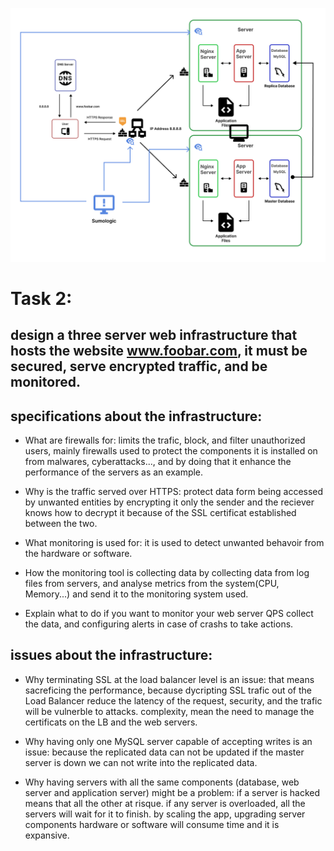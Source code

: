 ![Task 2](https://github.com/bouhvli/alx-system_engineering-devops/blob/345f20dc72d90bee375aceb4f9357a76156a38f1/0x09-web_infrastructure_design/task2.png)
# Task 2:
design a three server web infrastructure that hosts the website www.foobar.com, it must be secured, serve encrypted traffic, and be monitored.
---
## specifications about the infrastructure:
- What are firewalls for:
    limits the trafic, block, and filter unauthorized users, mainly firewalls used to protect the components it is installed on from
    malwares, cyberattacks..., and by doing that it enhance the performance of the servers as an example.

- Why is the traffic served over HTTPS:
    protect data form being accessed by unwanted entities by encrypting it only the sender and the reciever knows how to decrypt it because of the SSL certificat
    established between the two.

- What monitoring is used for:
    it is used to detect unwanted behavoir from the hardware or software.

- How the monitoring tool is collecting data
    by collecting data from log files from servers, and analyse metrics from the system(CPU, Memory...) and send it to the monitoring system used.

- Explain what to do if you want to monitor your web server QPS
    collect the data, and configuring alerts in case of crashs to take actions.
## issues about the infrastructure:

- Why terminating SSL at the load balancer level is an issue:
    that means sacreficing the performance, because dycripting SSL trafic out of the Load Balancer reduce the latency of the request,
    security, and the trafic will be vulnerble to attacks.
    complexity, mean the need to manage the certificats on the LB and the web servers.

- Why having only one MySQL server capable of accepting writes is an issue:
    because the replicated data can not be updated if the master server is down we can not write into the replicated data.

- Why having servers with all the same components (database, web server and application server) might be a problem:
    if a server is hacked means that all the other at risque.
    if any server is overloaded, all the servers will wait for it to finish.
    by scaling the app, upgrading server components hardware or software will consume time and it is expansive.

